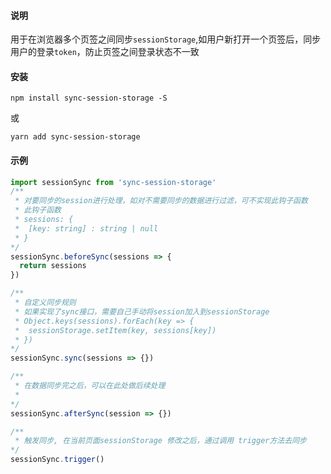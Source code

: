 #### 说明
用于在浏览器多个页签之间同步`sessionStorage`,如用户新打开一个页签后，同步用户的登录`token`，防止页签之间登录状态不一致

#### 安装

```shell
npm install sync-session-storage -S
```
或
```shell
yarn add sync-session-storage
```


#### 示例
```javascript
import sessionSync from 'sync-session-storage'
/**
 * 对要同步的session进行处理，如对不需要同步的数据进行过滤，可不实现此钩子函数
 * 此钩子函数
 * sessions: {
 *  [key: string] : string | null
 * }
*/
sessionSync.beforeSync(sessions => {
  return sessions
})

/**
 * 自定义同步规则
 * 如果实现了sync接口，需要自己手动将session加入到sessionStorage
 * Object.keys(sessions).forEach(key => {
 *  sessionStorage.setItem(key, sessions[key])
 * })
*/
sessionSync.sync(sessions => {})

/**
 * 在数据同步完之后，可以在此处做后续处理
 * 
*/
sessionSync.afterSync(session => {})

/**
 * 触发同步, 在当前页面sessionStorage 修改之后，通过调用 trigger方法去同步
*/
sessionSync.trigger()
```
